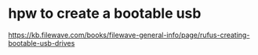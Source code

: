 # hpw to create a bootable usb
https://kb.filewave.com/books/filewave-general-info/page/rufus-creating-bootable-usb-drives

